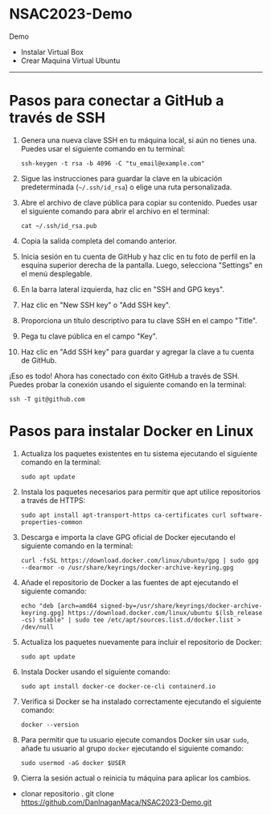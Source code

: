 # NSAC2023-Demo
Demo

- Instalar Virtual Box
- Crear Maquina Virtual Ubuntu

----
# Pasos para conectar a GitHub a través de SSH

1. Genera una nueva clave SSH en tu máquina local, si aún no tienes una. Puedes usar el siguiente comando en tu terminal:
   ```
   ssh-keygen -t rsa -b 4096 -C "tu_email@example.com"
   ```

2. Sigue las instrucciones para guardar la clave en la ubicación predeterminada (`~/.ssh/id_rsa`) o elige una ruta personalizada.

3. Abre el archivo de clave pública para copiar su contenido. Puedes usar el siguiente comando para abrir el archivo en el terminal:
   ```
   cat ~/.ssh/id_rsa.pub
   ```

4. Copia la salida completa del comando anterior.

5. Inicia sesión en tu cuenta de GitHub y haz clic en tu foto de perfil en la esquina superior derecha de la pantalla. Luego, selecciona "Settings" en el menú desplegable.

6. En la barra lateral izquierda, haz clic en "SSH and GPG keys".

7. Haz clic en "New SSH key" o "Add SSH key".

8. Proporciona un título descriptivo para tu clave SSH en el campo "Title".

9. Pega tu clave pública en el campo "Key".

10. Haz clic en "Add SSH key" para guardar y agregar la clave a tu cuenta de GitHub.

¡Eso es todo! Ahora has conectado con éxito GitHub a través de SSH. Puedes probar la conexión usando el siguiente comando en la terminal:
```
ssh -T git@github.com
```

# Pasos para instalar Docker en Linux

1. Actualiza los paquetes existentes en tu sistema ejecutando el siguiente comando en la terminal:
   ```
   sudo apt update
   ```

2. Instala los paquetes necesarios para permitir que apt utilice repositorios a través de HTTPS:
   ```
   sudo apt install apt-transport-https ca-certificates curl software-properties-common
   ```

3. Descarga e importa la clave GPG oficial de Docker ejecutando el siguiente comando en la terminal:
   ```
   curl -fsSL https://download.docker.com/linux/ubuntu/gpg | sudo gpg --dearmor -o /usr/share/keyrings/docker-archive-keyring.gpg
   ```

4. Añade el repositorio de Docker a las fuentes de apt ejecutando el siguiente comando:
   ```
   echo "deb [arch=amd64 signed-by=/usr/share/keyrings/docker-archive-keyring.gpg] https://download.docker.com/linux/ubuntu $(lsb_release -cs) stable" | sudo tee /etc/apt/sources.list.d/docker.list > /dev/null
   ```

5. Actualiza los paquetes nuevamente para incluir el repositorio de Docker:
   ```
   sudo apt update
   ```

6. Instala Docker usando el siguiente comando:
   ```
   sudo apt install docker-ce docker-ce-cli containerd.io
   ```

7. Verifica si Docker se ha instalado correctamente ejecutando el siguiente comando:
   ```
   docker --version
   ```

8. Para permitir que tu usuario ejecute comandos Docker sin usar `sudo`, añade tu usuario al grupo `docker` ejecutando el siguiente comando:
   ```
   sudo usermod -aG docker $USER
   ```

9. Cierra la sesión actual o reinicia tu máquina para aplicar los cambios.

- clonar repositorio 
  . git clone https://github.com/DanInaganMaca/NSAC2023-Demo.git 

